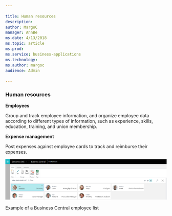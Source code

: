 ```yaml
---

title: Human resources
description: 
author: MargoC
manager: AnnBe
ms.date: 4/13/2018
ms.topic: article
ms.prod: 
ms.service: business-applications
ms.technology: 
ms.author: margoc
audience: Admin

---
```

### Human resources



**Employees**

Group and track employee information, and organize employee data according to
different types of information, such as experience, skills, education, training,
and union membership.

**Expense management**

Post expenses against employee cards to track and reimburse their expenses.

![A screenshot of a Business Central employee list](media/human-resources-1.png "A screenshot of a Business Central employee list")
<!-- SMB_BusinessCentral_EmployeeList_A.png -->


Example of a Business Central employee list
